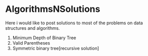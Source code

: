 # AlgorithmsNSolutions
Here i would like to post solutions to most of the problems on data structures and algorithms. 

1. Minimum Depth of Binary Tree
2. Valid Parentheses
3. Symmetric binary tree[recursive solution]
